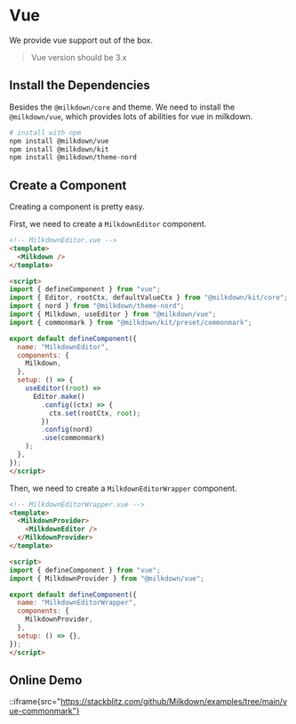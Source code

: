 # Vue

We provide vue support out of the box.

> Vue version should be 3.x

## Install the Dependencies

Besides the `@milkdown/core` and theme. We need to install the `@milkdown/vue`, which provides lots of abilities for vue in milkdown.

```bash
# install with npm
npm install @milkdown/vue
npm install @milkdown/kit
npm install @milkdown/theme-nord
```

## Create a Component

Creating a component is pretty easy.

First, we need to create a `MilkdownEditor` component.

```html
<!-- MilkdownEditor.vue -->
<template>
  <Milkdown />
</template>

<script>
import { defineComponent } from "vue";
import { Editor, rootCtx, defaultValueCtx } from "@milkdown/kit/core";
import { nord } from "@milkdown/theme-nord";
import { Milkdown, useEditor } from "@milkdown/vue";
import { commonmark } from "@milkdown/kit/preset/commonmark";

export default defineComponent({
  name: "MilkdownEditor",
  components: {
    Milkdown,
  },
  setup: () => {
    useEditor((root) =>
      Editor.make()
        .config((ctx) => {
          ctx.set(rootCtx, root);
        })
        .config(nord)
        .use(commonmark)
    );
  },
});
</script>
```

Then, we need to create a `MilkdownEditorWrapper` component.

```html
<!-- MilkdownEditorWrapper.vue -->
<template>
  <MilkdownProvider>
    <MilkdownEditor />
  </MilkdownProvider>
</template>

<script>
import { defineComponent } from "vue";
import { MilkdownProvider } from "@milkdown/vue";

export default defineComponent({
  name: "MilkdownEditorWrapper",
  components: {
    MilkdownProvider,
  },
  setup: () => {},
});
</script>
```

## Online Demo

::iframe{src="https://stackblitz.com/github/Milkdown/examples/tree/main/vue-commonmark"}
